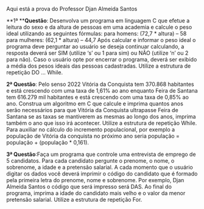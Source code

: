 Aqui está a prova do Professor Djan Almeida Santos

**1ª ****Questão**: Desenvolva um programa em linguagem C que efetue a leitura do sexo e da
altura de pessoas em uma academia e calcule o peso ideal utilizando as seguintes fórmulas:
para homens: (72,7 * altura) – 58
para mulheres: (62,1 * altura) – 44,7
Após calcular e informar o peso ideal o programa deve perguntar ao usuário se deseja
continuar calculando, a resposta deverá ser SIM (utilize ‘s’ ou 1 para sim) ou NÃO (utilize ‘n’
ou 2 para não). Caso o usuário opte por encerrar o programa, deverá ser exibido a média
dos pesos ideais das pessoas cadastradas. Utilize a estrutura de repetição DO ... While.

**2ª Questão**: Pelo senso 2022 Vitória da Conquista tem 370.868 habitantes e está crescendo
com uma taxa de 1,61% ao ano enquanto Feira de Santana tem 616.279 mil habitantes e
está crescendo com uma taxa de 0,85% ao ano. Construa um algoritmo em C que calcule e
imprima quantos anos serão necessários para que Vitória da Conquista ultrapasse Feira de
Santana se as taxas se mantiverem as mesmas ao longo dos anos, imprima também o ano
que isso irá acontecer. Utilize a estrutura de repetição While. Para auxiliar no cálculo do
incremento populacional, por exemplo a população de Vitória da conquista no próximo ano
seria população = população + (população * 0,161).

**3ª Questão**:Faça um programa que controle uma entrevista de emprego de 5 candidatos.
Para cada candidato pergunte o prenome, o nome, o sobrenome, a idade e a pretensão
salarial. A cada momento que o usuário digitar os dados você deverá imprimir o código do
candidato que é formado pela primeira letra do prenome, nome e sobrenome. Por exemplo,
Djan Almeida Santos o código que será impresso será DAS. Ao final do programa, imprima
a idade do candidato mais velho e o valor da menor pretensão salarial. Utilize a estrutura de
repetição For.
